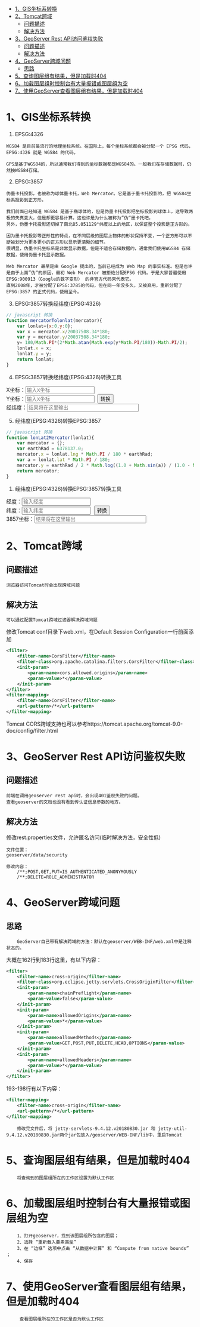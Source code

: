 - [1、GIS坐标系转换](#1gis坐标系转换)
- [2、Tomcat跨域](#2tomcat跨域)
  - [问题描述](#问题描述)
  - [解决方法](#解决方法)
- [3、GeoServer Rest API访问鉴权失败](#3geoserver-rest-api访问鉴权失败)
  - [问题描述](#问题描述-1)
  - [解决方法](#解决方法-1)
- [4、GeoServer跨域问题](#4geoserver跨域问题)
  - [思路](#思路)
- [5、查询图层组有结果，但是加载时404](#5查询图层组有结果但是加载时404)
- [6、加载图层组时控制台有大量报错或图层组为空](#6加载图层组时控制台有大量报错或图层组为空)
- [7、使用GeoServer查看图层组有结果，但是加载时404](#7使用geoserver查看图层组有结果但是加载时404)

# 1、GIS坐标系转换
1. EPSG:4326
~~~ text
WGS84 是目前最流行的地理坐标系统。在国际上，每个坐标系统都会被分配一个 EPSG 代码，EPSG:4326 就是 WGS84 的代码。

GPS是基于WGS84的，所以通常我们得到的坐标数据都是WGS84的。一般我们在存储数据时，仍然按WGS84存储。
~~~

2. EPSG:3857
~~~text
伪墨卡托投影，也被称为球体墨卡托，Web Mercator。它是基于墨卡托投影的，把 WGS84坐标系投影到正方形。

我们前面已经知道 WGS84 是基于椭球体的，但是伪墨卡托投影把坐标投影到球体上，这导致两极的失真变大，但是却更容易计算。这也许是为什么被称为”伪“墨卡托吧。
另外，伪墨卡托投影还切掉了南北85.051129°纬度以上的地区，以保证整个投影是正方形的。

因为墨卡托投影等正形性的特点，在不同层级的图层上物体的形状保持不变，一个正方形可以不断被划分为更多更小的正方形以显示更清晰的细节。
很明显，伪墨卡托坐标系是非常显示数据，但是不适合存储数据的，通常我们使用WGS84 存储数据，使用伪墨卡托显示数据。

Web Mercator 最早是由 Google 提出的，当前已经成为 Web Map 的事实标准。但是也许是由于上面”伪“的原因，最初 Web Mercator 被拒绝分配EPSG 代码。于是大家普遍使用 EPSG:900913（Google的数字变形） 的非官方代码来代表它。
直到2008年，才被分配了EPSG:3785的代码，但在同一年没多久，又被弃用，重新分配了 EPSG:3857 的正式代码，使用至今。
~~~

3. EPSG:3857转换经纬度(EPSG:4326)
~~~javascript
// javascript 转换
function mercatorTolonlat(mercator){
    var lonlat={x:0,y:0};
    var x = mercator.x/20037508.34*180;
    var y = mercator.y/20037508.34*180;
    y= 180/Math.PI*(2*Math.atan(Math.exp(y*Math.PI/180))-Math.PI/2);
    lonlat.x = x;
    lonlat.y = y;
    return lonlat;
}
~~~

4. EPSG:3857转换经纬度(EPSG:4326)转换工具

<script type="text/javascript" src="http://libs.baidu.com/jquery/2.0.0/jquery.min.js"></script>
<div>
    X坐标：<input type="text" id="x" placeholder="输入X坐标">
    <br>
    Y坐标：<input type="text" id="y" placeholder="输入X坐标">   
    <button style="margin-left:5px" onclick="mercatorTolonlat()">转换</button>
    <br>
    经纬度：<input style="width:300px" placeholder="结果将在这里输出" id="result4326"/>
</div>

<script type="text/javascript">
    function mercatorTolonlat() {
        let coorx = $("#x").val();
        let coory = $("#y").val();
        if($.trim(coorx) == "" || $.trim(coory) == ""){
            alert("有坐标未输入~");
            return;
        }
        var lonlat = { x: 0, y: 0 };
        var x = coorx / 20037508.34 * 180;
        var y = coory / 20037508.34 * 180;
        y = 180 / Math.PI * (2 * Math.atan(Math.exp(y * Math.PI / 180)) - Math.PI / 2);
        lonlat.x = x;
        lonlat.y = y;
        $("#result4326").val(x + "," + y);
    }
</script>
5. 经纬度(EPSG:4326)转换EPSG:3857
~~~javascript
// javascript 转换
function lonLat2Mercator(lonlat){
    var mercator = {};
    var earthRad = 6378137.0;
    mercator.x = lonlat.lng * Math.PI / 180 * earthRad;
    var a = lonlat.lat * Math.PI / 180;
    mercator.y = earthRad / 2 * Math.log((1.0 + Math.sin(a)) / (1.0 - Math.sin(a)));
    return mercator;
}
~~~

1. 经纬度(EPSG:4326)转换EPSG:3857转换工具

<script type="text/javascript" src="http://libs.baidu.com/jquery/2.0.0/jquery.min.js"></script>
<div>
    经度：<input type="text" id="lon" placeholder="输入经度">
    <br>
    纬度：<input type="text" id="lat" placeholder="输入纬度">   
    <button style="margin-left:5px" onclick="lonLat2Mercator()">转换</button>
    <br>
    3857坐标：<input style="width:300px" placeholder="结果将在这里输出" id="result3857"/>
</div>

<script type="text/javascript">
    function lonLat2Mercator() {
        let coorx = $("#lon").val();
        let coory = $("#lat").val();
        // if($.trim(coorx) == "" || $.trim(coory) == ""){
        //     alert("有坐标未输入~");
        //     return;
        // }
        // let x = coorx * 20037508.34 / 180;
        // let y = Math.log(Math.tan(((90 + coory) * Math.PI) / 360)) / (Math.PI / 180);
        // y = y * y / 180;
        // $("#result3857").val(x + "," + y);
        var mercator = {};
        var earthRad = 6378137.0;
        // console.log("mercator-poi",poi);
        mercator.x = coorx * Math.PI / 180 * earthRad;
        var a = coory * Math.PI / 180;
        mercator.y = earthRad / 2 * Math.log((1.0 + Math.sin(a)) / (1.0 - Math.sin(a)));
        // console.log("mercator",mercator);
        $("#result3857").val(mercator.x + "," + mercator.y);
    }
</script>

# 2、Tomcat跨域
## 问题描述
    浏览器访问Tomcat时会出现跨域问题

## 解决方法
    可以通过配置Tomcat跨域过滤器解决跨域问题

修改Tomcat conf目录下web.xml，在Default Session Configuration一行前面添加
~~~xml
<filter>
    <filter-name>CorsFilter</filter-name>
    <filter-class>org.apache.catalina.filters.CorsFilter</filter-class>
    <init-param>
        <param-name>cors.allowed.origins</param-name>
        <param-value>*</param-value>
    </init-param>
</filter>
<filter-mapping>
    <filter-name>CorsFilter</filter-name>
    <url-pattern>/*</url-pattern>
</filter-mapping>
~~~
Tomcat CORS跨域支持也可以参考https://tomcat.apache.org/tomcat-9.0-doc/config/filter.html

# 3、GeoServer Rest API访问鉴权失败
## 问题描述
    前端在调用geoserver rest api时，会出现401鉴权失败的问题。
    查看geoserver的文档也没有看到传认证信息参数的地方。

## 解决方法
修改rest.properties文件，允许匿名访问(临时解决方法，安全性低)
~~~text
文件位置：
geoserver/data/security

修改内容：
    /**;POST,GET,PUT=IS_AUTHENTICATED_ANONYMOUSLY
    /**;DELETE=ROLE_ADMINISTRATOR
~~~
# 4、GeoServer跨域问题

## 思路
~~~text
    GeoServer自己带有解决跨域的方法：默认在geoserver/WEB-INF/web.xml中是注释状态的。
~~~

大概在162行到183行这里，有以下内容：

~~~xml
<filter>
    <filter-name>cross-origin</filter-name>
    <filter-class>org.eclipse.jetty.servlets.CrossOriginFilter</filter-class>
    <init-param>
        <param-name>chainPreflight</param-name>
        <param-value>false</param-value>
    </init-param>
    <init-param>
        <param-name>allowedOrigins</param-name>
        <param-value>*</param-value>
    </init-param>
    <init-param>
        <param-name>allowedMethods</param-name>
        <param-value>GET,POST,PUT,DELETE,HEAD,OPTIONS</param-value>
    </init-param>
    <init-param>
        <param-name>allowedHeaders</param-name>
        <param-value>*</param-value>
    </init-param>
</filter>
~~~
193-198行有以下内容：
~~~xml
<filter-mapping>
    <filter-name>cross-origin</filter-name>
    <url-pattern>/*</url-pattern>
</filter-mapping>
~~~

~~~text
    修改完文件后，将 jetty-servlets-9.4.12.v20180830.jar 和 jetty-util-9.4.12.v20180830.jar两个jar包放入/geoserver/WEB-INF/lib中，重启Tomcat
~~~


# 5、查询图层组有结果，但是加载时404
~~~text
    将查询到的图层组所在的工作区设置为默认工作区
~~~

# 6、加载图层组时控制台有大量报错或图层组为空
~~~text
    1、打开geoserver，找到该图层组所包含的图层；
    2、选择 “重新载入要素类型” 
    3、在 “边框” 选项中点击 “从数据中计算” 和 “Compute from native bounds” ；
    4、保存
~~~

# 7、使用GeoServer查看图层组有结果，但是加载时404
~~~text
     查看图层组所在的工作区是否为默认工作区
~~~













